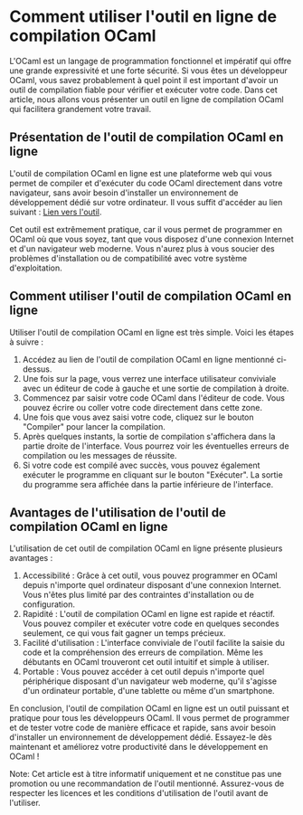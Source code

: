 Comment utiliser l'outil en ligne de compilation OCaml
======================================================

L'OCaml est un langage de programmation fonctionnel et impératif qui offre une grande expressivité et une forte sécurité. Si vous êtes un développeur OCaml, vous savez probablement à quel point il est important d'avoir un outil de compilation fiable pour vérifier et exécuter votre code. Dans cet article, nous allons vous présenter un outil en ligne de compilation OCaml qui facilitera grandement votre travail.

Présentation de l'outil de compilation OCaml en ligne
-----------------------------------------------------

L'outil de compilation OCaml en ligne est une plateforme web qui vous permet de compiler et d'exécuter du code OCaml directement dans votre navigateur, sans avoir besoin d'installer un environnement de développement dédié sur votre ordinateur. Il vous suffit d'accéder au lien suivant : [Lien vers l'outil](https://www.onlinecalculatorsfree.com/fr/tools/compile-ocaml-online.html).

Cet outil est extrêmement pratique, car il vous permet de programmer en OCaml où que vous soyez, tant que vous disposez d'une connexion Internet et d'un navigateur web moderne. Vous n'aurez plus à vous soucier des problèmes d'installation ou de compatibilité avec votre système d'exploitation.

Comment utiliser l'outil de compilation OCaml en ligne
------------------------------------------------------

Utiliser l'outil de compilation OCaml en ligne est très simple. Voici les étapes à suivre :

1. Accédez au lien de l'outil de compilation OCaml en ligne mentionné ci-dessus.
2. Une fois sur la page, vous verrez une interface utilisateur conviviale avec un éditeur de code à gauche et une sortie de compilation à droite.
3. Commencez par saisir votre code OCaml dans l'éditeur de code. Vous pouvez écrire ou coller votre code directement dans cette zone.
4. Une fois que vous avez saisi votre code, cliquez sur le bouton "Compiler" pour lancer la compilation.
5. Après quelques instants, la sortie de compilation s'affichera dans la partie droite de l'interface. Vous pourrez voir les éventuelles erreurs de compilation ou les messages de réussite.
6. Si votre code est compilé avec succès, vous pouvez également exécuter le programme en cliquant sur le bouton "Exécuter". La sortie du programme sera affichée dans la partie inférieure de l'interface.

Avantages de l'utilisation de l'outil de compilation OCaml en ligne
-------------------------------------------------------------------

L'utilisation de cet outil de compilation OCaml en ligne présente plusieurs avantages :

1. Accessibilité : Grâce à cet outil, vous pouvez programmer en OCaml depuis n'importe quel ordinateur disposant d'une connexion Internet. Vous n'êtes plus limité par des contraintes d'installation ou de configuration.
2. Rapidité : L'outil de compilation OCaml en ligne est rapide et réactif. Vous pouvez compiler et exécuter votre code en quelques secondes seulement, ce qui vous fait gagner un temps précieux.
3. Facilité d'utilisation : L'interface conviviale de l'outil facilite la saisie du code et la compréhension des erreurs de compilation. Même les débutants en OCaml trouveront cet outil intuitif et simple à utiliser.
4. Portable : Vous pouvez accéder à cet outil depuis n'importe quel périphérique disposant d'un navigateur web moderne, qu'il s'agisse d'un ordinateur portable, d'une tablette ou même d'un smartphone.

En conclusion, l'outil de compilation OCaml en ligne est un outil puissant et pratique pour tous les développeurs OCaml. Il vous permet de programmer et de tester votre code de manière efficace et rapide, sans avoir besoin d'installer un environnement de développement dédié. Essayez-le dès maintenant et améliorez votre productivité dans le développement en OCaml !

Note: Cet article est à titre informatif uniquement et ne constitue pas une promotion ou une recommandation de l'outil mentionné. Assurez-vous de respecter les licences et les conditions d'utilisation de l'outil avant de l'utiliser.